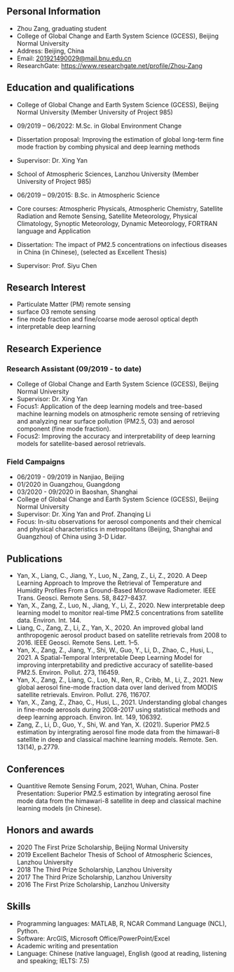 ## Personal Information
- Zhou Zang, graduating student
- College of Global Change and Earth System Science (GCESS), Beijing Normal University
- Address: Beijing, China
- Email: 201921490029@mail.bnu.edu.cn
- ResearchGate: https://www.researchgate.net/profile/Zhou-Zang
  
## Education and qualifications
- College of Global Change and Earth System Science (GCESS), Beijing Normal University (Member University of Project 985)
- 09/2019 – 06/2022: M.Sc. in Global Environment Change
- Dissertation proposal: Improving the estimation of global long-term fine mode fraction by combing physical and deep learning methods
- Supervisor: Dr. Xing Yan

- School of Atmospheric Sciences, Lanzhou University (Member University of Project 985)
- 06/2019 – 09/2015: B.Sc. in Atmospheric Science
- Core courses: Atmospheric Physicals, Atmospheric Chemistry, Satellite Radiation and Remote Sensing, Satellite Meteorology, Physical Climatology, Synoptic Meteorology, Dynamic Meteorology, FORTRAN language and Application
- Dissertation: The impact of PM2.5 concentrations on infectious diseases in China (in Chinese), (selected as Excellent Thesis)
- Supervisor: Prof. Siyu Chen
  
## Research Interest
- Particulate Matter (PM) remote sensing
- surface O3 remote sensing
- fine mode fraction and fine/coarse mode aerosol optical depth
- interpretable deep learning
 
## Research Experience
### Research Assistant (09/2019 - to date)
- College of Global Change and Earth System Science (GCESS), Beijing Normal University
- Supervisor: Dr. Xing Yan
- Focus1: Application of the deep learning models and tree-based machine learning models on atmospheric remote sensing of retrieving and analyzing near surface pollution (PM2.5, O3) and aerosol component (fine mode fraction).
- Focus2: Improving the accuracy and interpretability of deep learning models for satellite-based aerosol retrievals.

### Field Campaigns
- 06/2019 - 09/2019 in Nanjiao, Beijing
- 01/2020 in Guangzhou, Guangdong
- 03/2020 - 09/2020 in Baoshan, Shanghai
- College of Global Change and Earth System Science (GCESS), Beijing Normal University
- Supervisor: Dr. Xing Yan and Prof. Zhanqing Li
- Focus: In-situ observations for aerosol components and their chemical and physical characteristics in metropolitans (Beijing, Shanghai and Guangzhou) of China using 3-D Lidar.

## Publications
- Yan, X., Liang, C., Jiang, Y., Luo, N., Zang, Z., Li, Z., 2020. A Deep Learning Approach to Improve the Retrieval of Temperature and Humidity Profiles From a Ground-Based Microwave Radiometer. IEEE Trans. Geosci. Remote Sens. 58, 8427–8437.
- Yan, X., Zang, Z., Luo, N., Jiang, Y., Li, Z., 2020. New interpretable deep learning model to monitor real-time PM2.5 concentrations from satellite data. Environ. Int. 144.
- Liang, C., Zang, Z., Li, Z., Yan, X., 2020. An improved global land anthropogenic aerosol product based on satellite retrievals from 2008 to 2016. IEEE Geosci. Remote Sens. Lett. 1–5.
- Yan, X., Zang, Z., Jiang, Y., Shi, W., Guo, Y., Li, D., Zhao, C., Husi, L., 2021. A Spatial-Temporal Interpretable Deep Learning Model for improving interpretability and predictive accuracy of satellite-based PM2.5. Environ. Pollut. 273, 116459.
- Yan, X., Zang, Z., Liang, C., Luo, N., Ren, R., Cribb, M., Li, Z., 2021. New global aerosol fine-mode fraction data over land derived from MODIS satellite retrievals. Environ. Pollut. 276, 116707.
- Yan, X., Zang, Z., Zhao, C., Husi, L., 2021. Understanding global changes in fine-mode aerosols during 2008-2017 using statistical methods and deep learning approach. Environ. Int. 149, 106392.
- Zang, Z., Li, D., Guo, Y., Shi, W. and Yan, X. (2021). Superior PM2.5 estimation by intergrating aerosol fine mode data from the himawari-8 satellite in deep and classical machine learning models. Remote. Sen. 13(14), p.2779.

## Conferences
- Quantitive Remote Sensing Forum, 2021, Wuhan, China. Poster Presentation: Superior PM2.5 estimation by integrating aerosol fine mode data from the himawari-8 satellite in deep and classical machine learning models (in Chinese).

## Honors and awards
- 2020 The First Prize Scholarship, Beijing Normal University
- 2019 Excellent Bachelor Thesis of School of Atmospheric Sciences, Lanzhou University
- 2018 The Third Prize Scholarship, Lanzhou University
- 2017 The Third Prize Scholarship, Lanzhou University
- 2016 The First Prize Scholarship, Lanzhou University

## Skills
- Programming languages: MATLAB, R, NCAR Command Language (NCL), Python.
- Software: ArcGIS, Microsoft Office/PowerPoint/Excel
- Academic writing and presentation
- Language: Chinese (native language), English (good at reading, listening and speaking; IELTS: 7.5)
